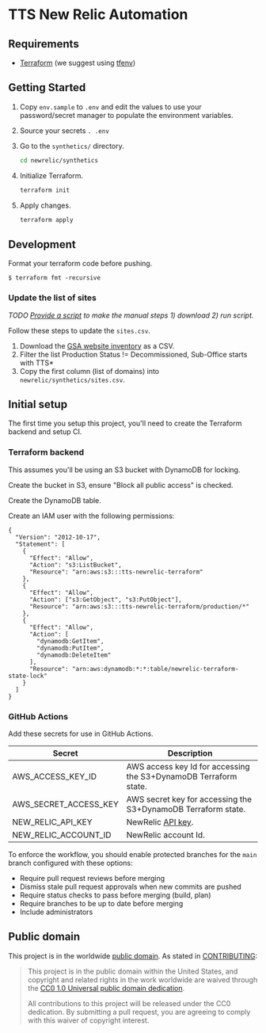 # TTS New Relic Automation

## Requirements

- [Terraform](https://www.terraform.io/downloads.html) (we suggest using [tfenv](https://github.com/tfutils/tfenv))



## Getting Started

1. Copy `env.sample` to `.env` and edit the values to use your password/secret
   manager to populate the environment variables.
1. Source your secrets `. .env`
1. Go to the `synthetics/` directory.

   ```sh
   cd newrelic/synthetics
   ```

1. Initialize Terraform.

   ```sh
   terraform init
   ```

1. Apply changes.

   ```sh
   terraform apply
   ```

## Development

Format your terraform code before pushing.

    $ terraform fmt -recursive

### Update the list of sites

_TODO [Provide a script](https://github.com/18F/newrelic-terraform/issues/23) to make the manual steps 1) download 2) run script._

Follow these steps to update the `sites.csv`.

1. Download the [GSA website inventory](https://docs.google.com/spreadsheets/d/1OBO6g7_OsVBv0vG8WSCI6L2FD_iRh3A7a_6eQWj2zLE/edit#gid=2013137748) as a CSV.
1. Filter the list Production Status != Decommissioned, Sub-Office starts with
   TTS\*
1. Copy the first column (list of domains) into `newrelic/synthetics/sites.csv`.

## Initial setup

The first time you setup this project, you'll need to create the Terraform backend and setup CI.

### Terraform backend
This assumes you'll be using an S3 bucket with DynamoDB for locking.

Create the bucket in S3, ensure "Block all public access" is checked.

Create the DynamoDB table.

Create an IAM user with the following permissions:

```
{
  "Version": "2012-10-17",
  "Statement": [
    {
      "Effect": "Allow",
      "Action": "s3:ListBucket",
      "Resource": "arn:aws:s3:::tts-newrelic-terraform"
    },
    {
      "Effect": "Allow",
      "Action": ["s3:GetObject", "s3:PutObject"],
      "Resource": "arn:aws:s3:::tts-newrelic-terraform/production/*"
    },
    {
      "Effect": "Allow",
      "Action": [
        "dynamodb:GetItem",
        "dynamodb:PutItem",
        "dynamodb:DeleteItem"
      ],
      "Resource": "arn:aws:dynamodb:*:*:table/newrelic-terraform-state-lock"
    }
  ]
}
```

### GitHub Actions

Add these secrets for use in GitHub Actions.

Secret | Description
------ | -----------
AWS_ACCESS_KEY_ID | AWS access key Id for accessing the S3+DynamoDB Terraform state.
AWS_SECRET_ACCESS_KEY | AWS secret key for accessing the S3+DynamoDB Terraform state.
NEW_RELIC_API_KEY | NewRelic [API key](https://one.newrelic.com/launcher/api-keys-ui.launcher).
NEW_RELIC_ACCOUNT_ID | NewRelic account Id.

To enforce the workflow, you should enable protected branches for the `main`
branch configured with these options:

- Require pull request reviews before merging
- Dismiss stale pull request approvals when new commits are pushed
- Require status checks to pass before merging (build, plan)
- Require branches to be up to date before merging
- Include administrators


## Public domain

This project is in the worldwide [public domain](LICENSE.md). As stated in [CONTRIBUTING](CONTRIBUTING.md):

> This project is in the public domain within the United States, and copyright and related rights in the work worldwide are waived through the [CC0 1.0 Universal public domain dedication](https://creativecommons.org/publicdomain/zero/1.0/).
>
> All contributions to this project will be released under the CC0 dedication. By submitting a pull request, you are agreeing to comply with this waiver of copyright interest.
